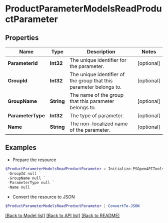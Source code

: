 # ProductParameterModelsReadProductParameter
## Properties

Name | Type | Description | Notes
------------ | ------------- | ------------- | -------------
**ParameterId** | **Int32** | The unique identifier for the parameter. | [optional] 
**GroupId** | **Int32** | The unique identifier of the group that this parameter belongs to. | [optional] 
**GroupName** | **String** | The name of the group that this parameter belongs to. | [optional] 
**ParameterType** | **Int32** | The type of parameter. | [optional] 
**Name** | **String** | The non-localized name of the parameter. | [optional] 

## Examples

- Prepare the resource
```powershell
$ProductParameterModelsReadProductParameter = Initialize-PSOpenAPIToolsProductParameterModelsReadProductParameter  -ParameterId null `
 -GroupId null `
 -GroupName null `
 -ParameterType null `
 -Name null
```

- Convert the resource to JSON
```powershell
$ProductParameterModelsReadProductParameter | ConvertTo-JSON
```

[[Back to Model list]](../README.md#documentation-for-models) [[Back to API list]](../README.md#documentation-for-api-endpoints) [[Back to README]](../README.md)

